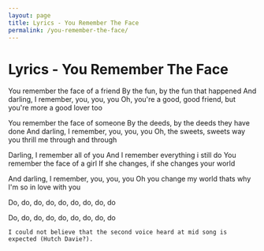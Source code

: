 ```yaml
---
layout: page
title: Lyrics - You Remember The Face
permalink: /you-remember-the-face/
---
```


# Lyrics - You Remember The Face

You remember the face of a friend
By the fun, by the fun that happened
And darling, I remember, you, you, you
Oh, you're a good, good friend, but you're more a good lover too

You remember the face of someone
By the deeds, by the deeds they have done
And darling, I remember, you, you, you
Oh, the sweets, sweets way you thrill me through and through

Darling, I remember all of you
And I remember everything i still do
You remember the face of a girl
If she changes, if she changes your world

And darling, I remember, you, you, you
Oh you change my world thats why I'm so in love with you

Do, do, do, do, do, do, do, do, do

Do, do, do, do, do, do, do, do, do

```
I could not believe that the second voice heard at mid song is expected (Hutch Davie?).
```